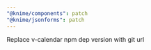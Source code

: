 ```yaml
---
"@knime/components": patch
"@knime/jsonforms": patch
---
```


Replace v-calendar npm dep version with git url
